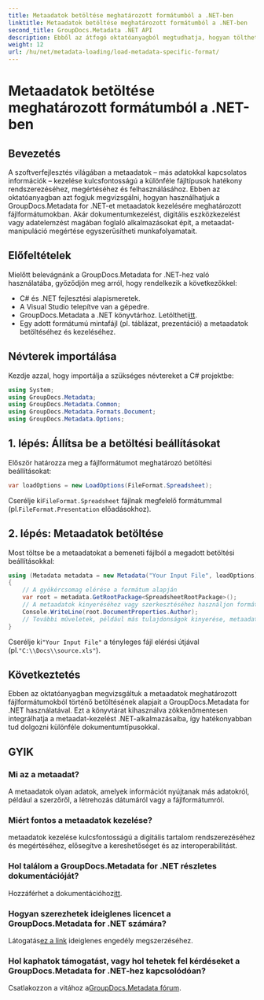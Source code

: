 ```yaml
---
title: Metaadatok betöltése meghatározott formátumból a .NET-ben
linktitle: Metaadatok betöltése meghatározott formátumból a .NET-ben
second_title: GroupDocs.Metadata .NET API
description: Ebből az átfogó oktatóanyagból megtudhatja, hogyan tölthet be metaadatokat meghatározott fájlformátumokból a GroupDocs.Metadata for .NET segítségével.
weight: 12
url: /hu/net/metadata-loading/load-metadata-specific-format/
---
```


# Metaadatok betöltése meghatározott formátumból a .NET-ben

## Bevezetés
A szoftverfejlesztés világában a metaadatok – más adatokkal kapcsolatos információk – kezelése kulcsfontosságú a különféle fájltípusok hatékony rendszerezéséhez, megértéséhez és felhasználásához. Ebben az oktatóanyagban azt fogjuk megvizsgálni, hogyan használhatjuk a GroupDocs.Metadata for .NET-et metaadatok kezelésére meghatározott fájlformátumokban. Akár dokumentumkezelést, digitális eszközkezelést vagy adatelemzést magában foglaló alkalmazásokat épít, a metaadat-manipuláció megértése egyszerűsítheti munkafolyamatait.
## Előfeltételek
Mielőtt belevágnánk a GroupDocs.Metadata for .NET-hez való használatába, győződjön meg arról, hogy rendelkezik a következőkkel:
- C# és .NET fejlesztési alapismeretek.
- A Visual Studio telepítve van a gépedre.
-  GroupDocs.Metadata a .NET könyvtárhoz. Letöltheti[itt](https://releases.groupdocs.com/metadata/net/).
- Egy adott formátumú mintafájl (pl. táblázat, prezentáció) a metaadatok betöltéséhez és kezeléséhez.

## Névterek importálása
Kezdje azzal, hogy importálja a szükséges névtereket a C# projektbe:
```csharp
using System;
using GroupDocs.Metadata;
using GroupDocs.Metadata.Common;
using GroupDocs.Metadata.Formats.Document;
using GroupDocs.Metadata.Options;
```

## 1. lépés: Állítsa be a betöltési beállításokat
Először határozza meg a fájlformátumot meghatározó betöltési beállításokat:
```csharp
var loadOptions = new LoadOptions(FileFormat.Spreadsheet);
```
 Cserélje ki`FileFormat.Spreadsheet` fájlnak megfelelő formátummal (pl.`FileFormat.Presentation` előadásokhoz).
## 2. lépés: Metaadatok betöltése
Most töltse be a metaadatokat a bemeneti fájlból a megadott betöltési beállításokkal:
```csharp
using (Metadata metadata = new Metadata("Your Input File", loadOptions))
{
    // A gyökércsomag elérése a formátum alapján
    var root = metadata.GetRootPackage<SpreadsheetRootPackage>();
    // A metaadatok kinyeréséhez vagy szerkesztéséhez használjon formátumspecifikus tulajdonságokat
    Console.WriteLine(root.DocumentProperties.Author);
    // További műveletek, például más tulajdonságok kinyerése, metaadatok szerkesztése stb.
}
```
 Cserélje ki`"Your Input File"` a tényleges fájl elérési útjával (pl.`"C:\\Docs\\source.xls"`).

## Következtetés
Ebben az oktatóanyagban megvizsgáltuk a metaadatok meghatározott fájlformátumokból történő betöltésének alapjait a GroupDocs.Metadata for .NET használatával. Ezt a könyvtárat kihasználva zökkenőmentesen integrálhatja a metaadat-kezelést .NET-alkalmazásaiba, így hatékonyabban tud dolgozni különféle dokumentumtípusokkal.

## GYIK
### Mi az a metaadat?
A metaadatok olyan adatok, amelyek információt nyújtanak más adatokról, például a szerzőről, a létrehozás dátumáról vagy a fájlformátumról.
### Miért fontos a metaadatok kezelése?
metaadatok kezelése kulcsfontosságú a digitális tartalom rendszerezéséhez és megértéséhez, elősegítve a kereshetőséget és az interoperabilitást.
### Hol találom a GroupDocs.Metadata for .NET részletes dokumentációját?
 Hozzáférhet a dokumentációhoz[itt](https://tutorials.groupdocs.com/metadata/net/).
### Hogyan szerezhetek ideiglenes licencet a GroupDocs.Metadata for .NET számára?
 Látogatás[ez a link](https://purchase.groupdocs.com/temporary-license/) ideiglenes engedély megszerzéséhez.
### Hol kaphatok támogatást, vagy hol tehetek fel kérdéseket a GroupDocs.Metadata for .NET-hez kapcsolódóan?
 Csatlakozzon a vitához a[GroupDocs.Metadata fórum](https://forum.groupdocs.com/c/metadata/14).